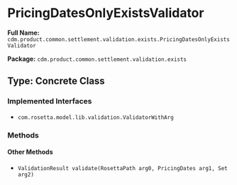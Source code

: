 # PricingDatesOnlyExistsValidator

**Full Name:** `cdm.product.common.settlement.validation.exists.PricingDatesOnlyExistsValidator`

**Package:** `cdm.product.common.settlement.validation.exists`

## Type: Concrete Class

### Implemented Interfaces

- `com.rosetta.model.lib.validation.ValidatorWithArg`

### Methods

#### Other Methods

- `ValidationResult validate(RosettaPath arg0, PricingDates arg1, Set arg2)`

